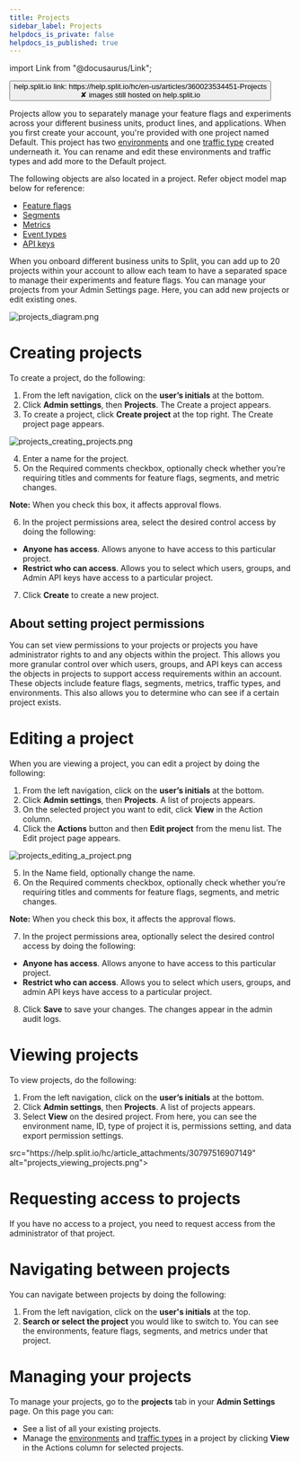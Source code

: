 ```yaml
---
title: Projects
sidebar_label: Projects
helpdocs_is_private: false
helpdocs_is_published: true
---
```


import Link from "@docusaurus/Link";

<p>
  <button style={{borderRadius:'8px', border:'1px', fontFamily:'Courier New', fontWeight:'800', textAlign:'left'}}> help.split.io link: https://help.split.io/hc/en-us/articles/360023534451-Projects <br /> ✘ images still hosted on help.split.io </button>
</p>

Projects allow you to separately manage your feature flags and experiments across your different business units, product lines, and applications. When you first create your account, you're  provided with one project named Default. This project has two [environments](https://help.split.io/hc/en-us/articles/360019915771) and one [traffic type](https://help.split.io/hc/en-us/articles/360019916311) created underneath it. You can rename and edit these environments and traffic types and add more to the Default project. 

The following objects are also located in a project. Refer object model map below for reference:

* [Feature flags](https://help.split.io/hc/en-us/articles/9058495582349-Create-a-feature-flag)
* [Segments](https://help.split.io/hc/en-us/articles/360020407512-Create-a-segment)
* [Metrics](https://help.split.io/hc/en-us/articles/22005565241101-Metrics)
* [Event types](https://help.split.io/hc/en-us/articles/360020585772-Track-events)
* [API keys](https://help.split.io/hc/en-us/articles/360019916211-API-keys)  

When you onboard different business units to Split, you can add up to 20 projects within your account to allow each team to have a separated space to manage their experiments and feature flags. You can manage your projects from your Admin Settings page. Here, you can add new projects or edit existing ones. 

<p>
  <img src="https://help.split.io/hc/article_attachments/30797526728845" alt="projects_diagram.png" />
</p>

# Creating projects

To create a project, do the following: 

1. From the left navigation, click on the **user’s initials** at the bottom.
2. Click **Admin settings**, then **Projects**. The Create a project appears.
3. To create a project, click **Create project** at the top right. The Create project page appears.

  <p>
  <img src="https://help.split.io/hc/article_attachments/30797526730509" alt="projects_creating_projects.png" />
</p>
 
4. Enter a name for the project.
5. On the Required comments checkbox, optionally check whether you’re requiring titles and comments for feature flags, segments, and metric changes.

**Note:** When you check this box, it affects approval flows.

6. In the project permissions area, select the desired control access by doing the following:
  * **Anyone has access**. Allows anyone to have access to this particular project.
  * **Restrict who can access**. Allows you to select which users, groups, and Admin API keys have access to a particular project.
7. Click **Create** to create a new project.

## About setting project permissions

You can set view permissions to your projects or projects you have administrator rights to and any objects within the project. This allows you more granular control over which users, groups, and API keys can access the objects in projects to support access requirements within an account. These objects include feature flags, segments, metrics, traffic types, and environments. This also allows you to determine who can see if a certain project exists.

# Editing a project

When you are viewing a project, you can edit a project by doing the following:
1. From the left navigation, click on the **user’s initials** at the bottom.
2. Click **Admin settings**, then **Projects**. A list of projects appears.
3. On the selected project you want to edit, click **View** in the Action column.
4. Click the **Actions** button and then **Edit project** from the menu list. The Edit project page appears. 

<p>
  <img src="https://help.split.io/hc/article_attachments/30797526732301" alt="projects_editing_a_project.png" />
</p>

5. In the Name field, optionally change the name.
6. On the Required comments checkbox, optionally check whether you’re requiring titles and comments for feature flags, segments, and metric changes.

**Note:** When you check this box, it affects the approval flows.

7. In the project permissions area, optionally select the desired control access by doing the following:
  * **Anyone has access**. Allows anyone to have access to this particular project.
  * **Restrict who can access**. Allows you to select which users, groups, and admin API keys have access to a particular project.
8. Click **Save** to save your changes. The changes appear in the admin audit logs.

# Viewing projects

To view projects, do the following:

1. From the left navigation, click on the **user’s initials** at the bottom.
2. Click **Admin settings**, then **Projects**. A list of projects appears. 
3. Select **View** on the desired project. From here, you can see the environment name, ID, type of project it is, permissions setting, and data export permission settings. 

<p>
   src="https://help.split.io/hc/article_attachments/30797516907149" alt="projects_viewing_projects.png">
</p>

# Requesting access to projects

If you have no access to a project, you need to request access from the administrator of that project. 

# Navigating between projects

You can navigate between projects by doing the following:

1. From the left navigation, click on the **user's initials** at the top.
2. **Search or select the project** you would like to switch to. You can see the environments, feature flags, segments, and metrics under that project.

# Managing your projects

To manage your projects, go to the **projects** tab in your **Admin Settings** page. On this page you can:

* See a list of all your existing projects.
* Manage the [environments](https://help.split.io/hc/en-us/articles/360019915771) and [traffic types](https://help.split.io/hc/en-us/articles/360019916311) in a project by clicking **View** in the Actions column for selected projects.
